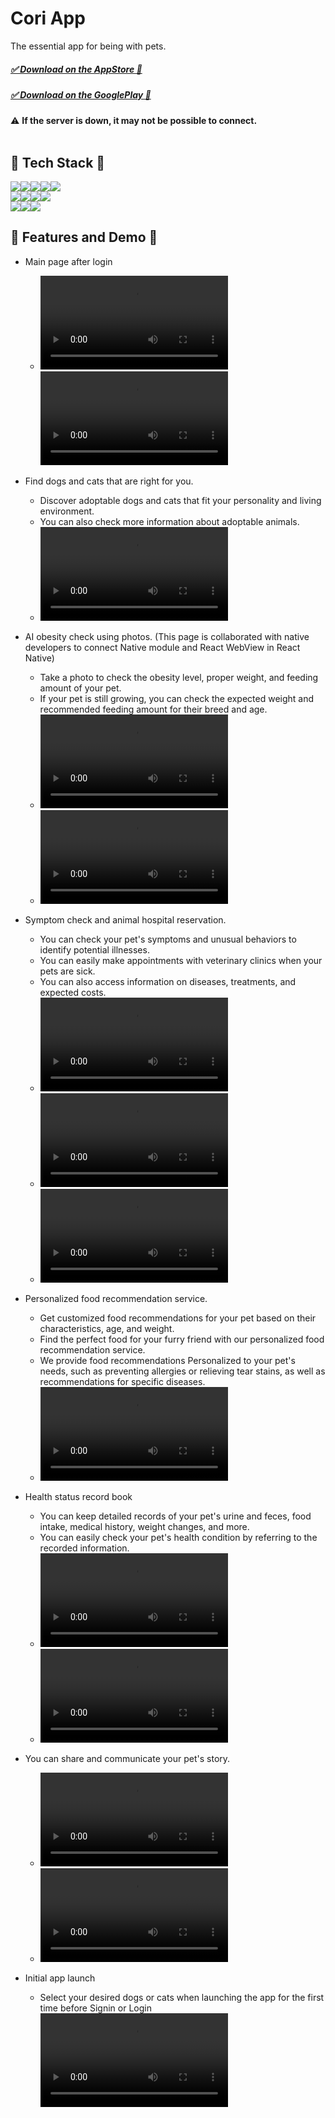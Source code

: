 # Cori App

The essential app for being with pets.

##### [✅ Download on the AppStore 🍎](https://apps.apple.com/kr/app/id1476796492)
##### [✅ Download on the GooglePlay 🤖](https://play.google.com/store/apps/details?id=kr.richplanet.app.cori&hl=ko)

⚠️ **If the server is down, it may not be possible to connect.**
<br/><br/>

## 🫧 Tech Stack 🫧

<img src="https://img.shields.io/badge/javascript-F7DF1E?style=for-the-badge&logo=javascript&logoColor=white"><img src="https://img.shields.io/badge/typescript-3178C6?style=for-the-badge&logo=typescript&logoColor=white"><img src="https://img.shields.io/badge/react native-61DAFB?style=for-the-badge&logo=react&logoColor=white"><img src="https://img.shields.io/badge/css-1572B6?style=for-the-badge&logo=css3&logoColor=white"><img src="https://img.shields.io/badge/HTML5-E34F26?style=for-the-badge&logo=HTML5&logoColor=white"><br/>
<img src="https://img.shields.io/badge/MobX-FF9955?style=for-the-badge&logo=mobx&logoColor=white"/><img src="https://img.shields.io/badge/axios-2A1659?style=for-the-badge&logo=axios&logoColor=white"><img src="https://img.shields.io/badge/firebase-FFCA28?style=for-the-badge&logo=firebase&logoColor=white"><img src="https://img.shields.io/badge/styled components-DB7093?style=for-the-badge&amp;logo=styled-components&amp;logoColor=white" />
<br/>
<img src="https://img.shields.io/badge/Story Book-FF4785?style=for-the-badge&logo=storybook&logoColor=white"/><img src="https://img.shields.io/badge/Formik-1F4DC0?style=for-the-badge&logo=formik&logoColor=white"/><img src="https://img.shields.io/badge/Google AdMob-EA4335?style=for-the-badge&logo=googleadmob&logoColor=white"/>

## 🫧 Features and Demo 🫧
- Main page after login
  - <video src="https://user-images.githubusercontent.com/118039042/224653836-6b50954e-412f-43bf-b74b-ba6b88308f70.mov"></video><video src="https://user-images.githubusercontent.com/118039042/224653935-b6b110ae-f32d-4e9f-bab1-6771540d2af8.mov"></video>
  
- Find dogs and cats that are right for you.
  - Discover adoptable dogs and cats that fit your personality and living environment.
  - You can also check more information about adoptable animals.
  -  <video src="https://user-images.githubusercontent.com/118039042/224655261-79579446-5b5c-43bf-b423-42f12b562ebf.mov"></video>

- AI obesity check using photos. (This page is collaborated with native developers to connect Native module and React WebView in React Native)
  - Take a photo to check the obesity level, proper weight, and feeding amount of your pet.
  - If your pet is still growing, you can check the expected weight and recommended feeding amount for their breed and age.
  -  <video src="https://user-images.githubusercontent.com/118039042/224657146-4bd7ad2c-86a2-4b5e-a2fe-3eefb4ea4911.mov"></video>
  -  <video src="https://user-images.githubusercontent.com/118039042/224657158-a0916529-9723-41f2-8562-c5202d7dfc55.mov"></video>
  
- Symptom check and animal hospital reservation.
  - You can check your pet's symptoms and unusual behaviors to identify potential illnesses.
  - You can easily make appointments with veterinary clinics when your pets are sick.
  - You can also access information on diseases, treatments, and expected costs.
  -  <video src="https://user-images.githubusercontent.com/118039042/224658210-3b6c0697-9fea-46eb-aaf8-8ade53f4faf9.mov"></video>
  -  <video src="https://user-images.githubusercontent.com/118039042/224659457-eebefdb5-a605-43e1-a221-6c887968743f.mov"></video>
  -  <video src="https://user-images.githubusercontent.com/118039042/224659494-a44f161f-e0ba-4a25-97f0-eef1900b9e1f.mov"></video>
  
- Personalized food recommendation service.
  - Get customized food recommendations for your pet based on their characteristics, age, and weight.
  - Find the perfect food for your furry friend with our personalized food recommendation service.
  - We provide food recommendations Personalized to your pet's needs, such as preventing allergies or relieving tear stains, as well as recommendations for specific diseases.
  -  <video src="https://user-images.githubusercontent.com/118039042/224658225-2f5a48c4-4379-4ba0-9410-fdc58a6171b6.mov"></video>
  
- Health status record book
  - You can keep detailed records of your pet's urine and feces, food intake, medical history, weight changes, and more.
  - You can easily check your pet's health condition by referring to the recorded information.
  -  <video src="https://user-images.githubusercontent.com/118039042/224660403-f33cd140-7336-4961-bc1d-f963f063d09c.mov"></video>
  -  <video src="https://user-images.githubusercontent.com/118039042/224660413-977a2981-831f-464f-bb81-f682ca8982b4.mov"></video>

- You can share and communicate your pet's story.
  -  <video src="https://user-images.githubusercontent.com/118039042/224661230-10d8264c-6cf2-4ddb-a4ec-7b6b60ebab6e.mov"></video>
  -  <video src="https://user-images.githubusercontent.com/118039042/224661242-f960c2f1-07fd-4984-b695-c72ce9c059ca.mov"></video> 

- Initial app launch
  - Select your desired dogs or cats when launching the app for the first time before Signin or Login
  <video src="https://user-images.githubusercontent.com/118039042/224651720-b4003465-aaa2-494e-8b48-39b02a59d592.mov"></video>
  




